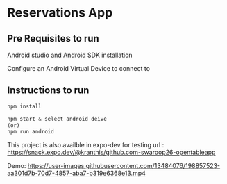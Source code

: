 # Reservations App

## Pre Requisites to run

Android studio and Android SDK installation

Configure an Android Virtual Device to connect to


## Instructions to run


```javascript
npm install

npm start & select android deive
(or) 
npm run android

```


This project is also availble in expo-dev for testing 
url : https://snack.expo.dev/@kranthis/github.com-swaroop26-opentableapp

Demo:
https://user-images.githubusercontent.com/13484076/198857523-aa301d7b-70d7-4857-aba7-b319e6368e13.mp4

